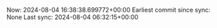 Now: 2024-08-04 16:38:38.699772+00:00 Earliest commit since sync: None Last sync: 2024-08-04 06:32:15+00:00
